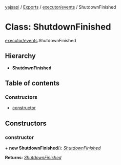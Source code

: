 [yajsapi](../README.md) / [Exports](../modules.md) / [executor/events](../modules/executor_events.md) / ShutdownFinished

# Class: ShutdownFinished

[executor/events](../modules/executor_events.md).ShutdownFinished

## Hierarchy

* **ShutdownFinished**

## Table of contents

### Constructors

- [constructor](executor_events.shutdownfinished.md#constructor)

## Constructors

### constructor

\+ **new ShutdownFinished**(): [*ShutdownFinished*](executor_events.shutdownfinished.md)

**Returns:** [*ShutdownFinished*](executor_events.shutdownfinished.md)
